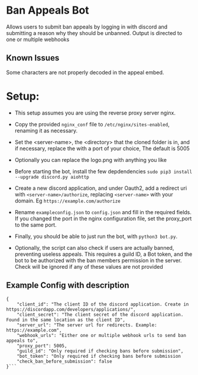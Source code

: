 # Ban Appeals Bot

Allows users to submit ban appeals by logging in with discord and submitting a reason why they should be unbanned.
Output is directed to one or multiple webhooks

## Known Issues
Some characters are not properly decoded in the appeal embed.

# Setup:
* This setup assumes you are using the reverse proxy server nginx.
* Copy the provided `nginx_conf` file to `/etc/nginx/sites-enabled`, renaming it as necessary.
* Set the \<server-name>, the \<directory> that the cloned folder is in, and if necessary, replace the with a port of your choice, The default is 5005
* Optionally you can replace the logo.png with anything you like
* Before starting the bot, install the few depdendencies `sudo pip3 install --upgrade discord.py aiohttp`
* Create a new discord application, and under Oauth2, add a redirect uri with `<server-name>/authorize`, replacing `<server-name>` with your domain. Eg `https://example.com/authorize`
* Rename `exampleconfig.json` to `config.json` and fill in the required fields. If you changed the port in the nginx configuration file, set the proxy_port to the same port.
* Finally, you should be able to just run the bot, with `python3 bot.py`.

* Optionally, the script can also check if users are actually banned, preventing useless appeals. This requires a guild ID, a Bot token, and the bot to be authorized with the ban members permission in the server. Check will be ignored if any of these values are not provided

## Example Config with description
```
{
    "client_id": "The client ID of the discord application. Create in https://discordapp.com/developers/applications/",
    "client_secret": "The client secret of the discord application. Found in the same location as the client ID",
    "server_url": "The server url for redirects. Example: https://example.com",
    "webhook_urls": "Either one or multiple webhook urls to send ban appeals to",
    "proxy_port": 5005,
    "guild_id": "Only required if checking bans before submission",
    "bot_token": "Only required if checking bans before submission
    "check_ban_before_submission": false
}```
